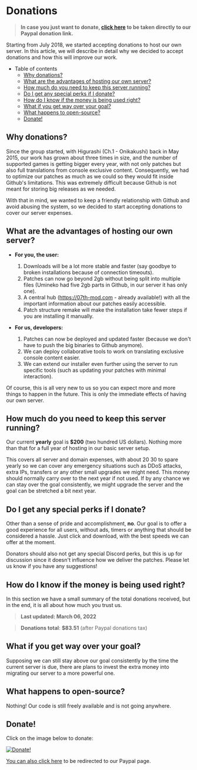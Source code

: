 # Donations

> **In case you just want to donate, [click here](https://www.paypal.com/donate?hosted_button_id=C978TUSYHZU2Q) to be taken directly to our Paypal donation link.**

Starting from July 2018, we started accepting donations to host our own server. In this article, we will describe in detail why we decided to accept donations and how this will improve our work.

- Table of contents
    - [Why donations?](#why-donations)
    - [What are the advantages of hosting our own server?](#what-are-the-advantages-of-hosting-our-own-server)
    - [How much do you need to keep this server running?](#how-much-do-you-need-to-keep-this-server-running)
    - [Do I get any special perks if I donate?](#do-i-get-any-special-perks-if-i-donate)
    - [How do I know if the money is being used right?](#how-do-i-know-if-the-money-is-being-used-right)
    - [What if you get way over your goal?](#what-if-you-get-way-over-your-goal)
    - [What happens to open-source?](#what-happens-to-open-source)
    - [Donate!](#donate)

## Why donations?

Since the group started, with Higurashi (Ch.1 - Onikakushi) back in May 2015, our work has grown about three times in size, and the number of supported games is getting bigger every year, with not only patches but also full translations from console exclusive content. Consequently, we had to optimize our patches as much as we could so they would fit inside Github's limitations. This was extremely difficult because Github is not meant for storing big releases as we needed.

With that in mind, we wanted to keep a friendly relationship with Github and avoid abusing the system, so we decided to start accepting donations to cover our server expenses.

## What are the advantages of hosting our own server?

* **For you, the user:**
    1. Downloads will be a lot more stable and faster (say goodbye to broken installations because of connection timeouts).
    2. Patches can now go beyond 2gb without being split into multiple files (Umineko had five 2gb parts in Github, in our server it has only one).
    3. A central hub (https://07th-mod.com - already available!) with all the important information about our patches easily accessible.
    4. Patch structure remake will make the installation take fewer steps if you are installing it manually.

* **For us, developers:**
    1. Patches can now be deployed and updated faster (because we don't have to push the big binaries to Github anymore).
    2. We can deploy collaborative tools to work on translating exclusive console content easier.
    3. We can extend our installer even further using the server to run specific tools (such as updating your patches with minimal interaction).

Of course, this is all very new to us so you can expect more and more things to happen in the future. This is only the immediate effects of having our own server.

## How much do you need to keep this server running?

Our current **yearly** goal is **$200** (two hundred US dollars). Nothing more than that for a full year of hosting in our basic server setup.

This covers all server and domain expenses, with about $20~$30 to spare yearly so we can cover any emergency situations such as DDoS attacks, extra IPs, transfers or any other small upgrades we might need. This money should normally carry over to the next year if not used. If by any chance we can stay over the goal consistently, we might upgrade the server and the goal can be stretched a bit next year.

## Do I get any special perks if I donate?

Other than a sense of pride and accomplishment, **no**. Our goal is to offer a good experience for all users, without ads, timers or anything that should be considered a hassle. Just click and download, with the best speeds we can offer at the moment.

Donators should also not get any special Discord perks, but this is up for discussion since it doesn't influence how we deliver the patches. Please let us know if you have any suggestions!

## How do I know if the money is being used right?

In this section we have a small summary of the total donations received, but in the end, it is all about how much you trust us.

> **Last updated: March 06, 2022**

> **Donations total**: **$83.51** (after Paypal donations tax) <br>

## What if you get way over your goal?

Supposing we can still stay above our goal consistently by the time the current server is due, there are plans to invest the extra money into migrating our server to a more powerful one.

## What happens to open-source?

Nothing! Our code is still freely available and is not going anywhere.

## Donate!

Click on the image below to donate:

[![Donate!](https://user-images.githubusercontent.com/4702556/42401332-8e49fd8c-814b-11e8-9a83-b52285cf1051.png
)](https://www.paypal.com/donate?hosted_button_id=C978TUSYHZU2Q)

[You can also click here](https://www.paypal.com/donate?hosted_button_id=C978TUSYHZU2Q) to be redirected to our Paypal page.
